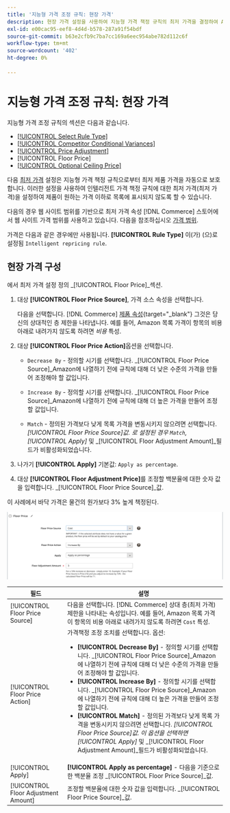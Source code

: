 ```yaml
---
title: '지능형 가격 조정 규칙: 현장 가격'
description: 현장 가격 설정을 사용하여 지능형 가격 책정 규칙의 최저 가격을 결정하여 Amazon 목록을 관리할 수 있습니다.
exl-id: e00cac95-eef8-4d4d-b578-287a91f54bdf
source-git-commit: b63e2cfb9c7ba7cc169a6eec954abe782d112c6f
workflow-type: tm+mt
source-wordcount: '402'
ht-degree: 0%

---
```


# 지능형 가격 조정 규칙: 현장 가격

지능형 가격 조정 규칙의 섹션은 다음과 같습니다.

- [[!UICONTROL Select Rule Type]](./intelligent-repricing-rules.md)
- [[!UICONTROL Competitor Conditional Variances]](./competitor-conditional-variances.md)
- [[!UICONTROL Price Adjustment]](./price-adjustment.md)
- [!UICONTROL Floor Price]
- [[!UICONTROL Optional Ceiling Price]](./optional-ceiling-price.md)

다음 [최저 가격](./floor-price.md) 설정은 지능형 가격 책정 규칙으로부터 최저 제품 가격을 자동으로 보호합니다. 이러한 설정을 사용하여 인텔리전트 가격 책정 규칙에 대한 최저 가격(최저 가격)을 설정하여 제품이 원하는 가격 이하로 목록에 표시되지 않도록 할 수 있습니다.

다음의 경우 웹 사이트 범위를 기반으로 최저 가격 속성 [!DNL Commerce] 스토어에서 웹 사이트 가격 범위를 사용하고 있습니다. 다음을 참조하십시오 [가격 범위](./price-scope.md).

가격은 다음과 같은 경우에만 사용됩니다. **[!UICONTROL Rule Type]** 이(가) (으)로 설정됨 `Intelligent repricing rule`.

## 현장 가격 구성

에서 최저 가격 설정 정의 _[!UICONTROL Floor Price]_섹션.

1. 대상 **[!UICONTROL Floor Price Source]**, 가격 소스 속성을 선택합니다.

   다음을 선택합니다. [!DNL Commerce] [제품 속성](https://docs.magento.com/user-guide/catalog/product-attributes.html){target="_blank"} 그것은 당신의 상대적인 층 제한을 나타냅니다. 예를 들어, Amazon 목록 가격이 항목의 비용 아래로 내려가지 않도록 하려면 *비용* 특성.

1. 대상 **[!UICONTROL Floor Price Action]**&#x200B;옵션을 선택합니다.

   - `Decrease By` - 정의할 시기를 선택합니다. _[!UICONTROL Floor Price Source]_Amazon에 나열하기 전에 규칙에 대해 더 낮은 수준의 가격을 만들어 조정해야 할 값입니다.

   - `Increase By` - 정의할 시기를 선택합니다. _[!UICONTROL Floor Price Source]_Amazon에 나열하기 전에 규칙에 대해 더 높은 가격을 만들어 조정할 값입니다.

   - `Match` - 정의된 가격보다 낮게 목록 가격을 변동시키지 않으려면 선택합니다. _[!UICONTROL Floor Price Source]_값. 로 설정된 경우 `Match`,_[!UICONTROL Apply]_ 및 _[!UICONTROL Floor Adjustment Amount]_필드가 비활성화되었습니다.

1. 나가기 **[!UICONTROL Apply]** 기본값: `Apply as percentage`.

1. 대상 **[!UICONTROL Floor Adjustment Price]**&#x200B;를 조정할 백분율에 대한 숫자 값을 입력합니다. _[!UICONTROL Floor Price Source]_값.

이 사례에서 바닥 가격은 물건의 원가보다 3% 높게 책정된다.

![지능형 가격 조정 규칙 예 - 현장 가격](assets/ob-intelligent-pricde-rule-floor-price.png)

| 필드 | 설명 |
|--- |--- |
| [!UICONTROL Floor Price Source] | 다음을 선택합니다. [!DNL Commerce] 상대 층(최저 가격) 제한을 나타내는 속성입니다. 예를 들어, Amazon 목록 가격이 항목의 비용 아래로 내려가지 않도록 하려면 `Cost` 특성. |
| [!UICONTROL Floor Price Action] | 가격책정 조정 조치를 선택합니다. 옵션:<ul><li>**[!UICONTROL Decrease By]** - 정의할 시기를 선택합니다. _[!UICONTROL Floor Price Source]_Amazon에 나열하기 전에 규칙에 대해 더 낮은 수준의 가격을 만들어 조정해야 할 값입니다.</li><li>**[!UICONTROL Increase By]** - 정의할 시기를 선택합니다. _[!UICONTROL Floor Price Source]_Amazon에 나열하기 전에 규칙에 대해 더 높은 가격을 만들어 조정할 값입니다.</li><li>**[!UICONTROL Match]** - 정의된 가격보다 낮게 목록 가격을 변동시키지 않으려면 선택합니다. _[!UICONTROL Floor Price Source]_값. 이 옵션을 선택하면_[!UICONTROL Apply]_ 및 _[!UICONTROL Floor Adjustment Amount]_필드가 비활성화되었습니다.</li></ul> |
| [!UICONTROL Apply] | **[!UICONTROL Apply as percentage]** - 다음을 기준으로 한 백분율 조정 _[!UICONTROL Floor Price Source]_값. |
| [!UICONTROL Floor Adjustment Amount] | 조정할 백분율에 대한 숫자 값을 입력합니다. _[!UICONTROL Floor Price Source]_값. |
